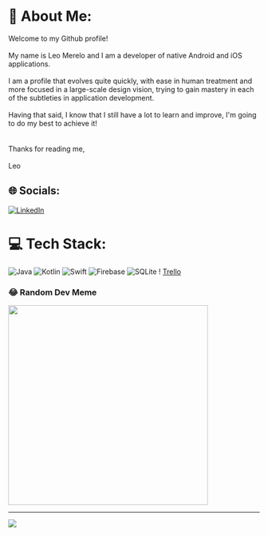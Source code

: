 # 💫 About Me:
Welcome to my Github profile!<br>
<br>My name is Leo Merelo and I am a developer of native Android and iOS applications.<br><br>I am a profile that evolves quite quickly, with ease in human treatment and more focused in a large-scale design vision, trying to gain mastery in each of the subtleties in application development.<br><br>Having that said, I know that I still have a lot to learn and improve, I'm going to do my best to achieve it!<br><br><br>Thanks for reading me,<br><br>Leo


## 🌐 Socials:
[![LinkedIn](https://img.shields.io/badge/LinkedIn-%230077B5.svg?logo=linkedin&logoColor=white)](https://linkedin.com/in/https://www.linkedin.com/in/leo-merelo-82680b122/) 

# 💻 Tech Stack:
![Java](https://img.shields.io/badge/java-%23ED8B00.svg?style=flat&logo=openjdk&logoColor=white) ![Kotlin](https://img.shields.io/badge/kotlin-%237F52FF.svg?style=flat&logo=kotlin&logoColor=white) ![Swift](https://img.shields.io/badge/swift-F54A2A?style=flat&logo=swift&logoColor=white) ![Firebase](https://img.shields.io/badge/firebase-%23039BE5.svg?style=flat&logo=firebase) ![SQLite](https://img.shields.io/badge/sqlite-%2307405e.svg?style=flat&logo=sqlite&logoColor=white) ! [Trello](https://img.shields.io/badge/Trello-%23026AA7.svg?style=flat&logo=Trello&logoColor=white)


### 😂 Random Dev Meme
<img src='https://randommeme-five.vercel.app/' style="height: 400px;"/>

---
[![](https://visitcount.itsvg.in/api?id=elekiwi&icon=1&color=11)](https://visitcount.itsvg.in)

<!-- Proudly created with GPRM ( https://gprm.itsvg.in ) -->
